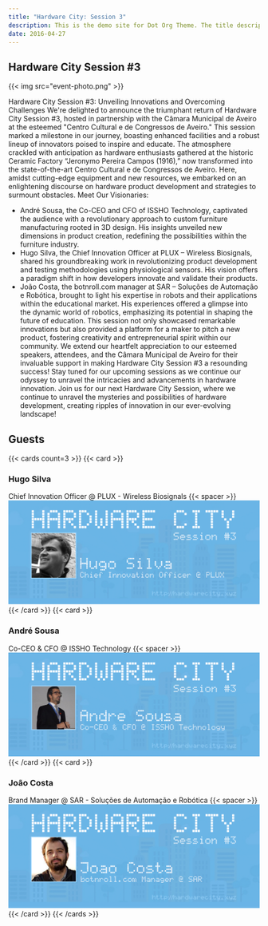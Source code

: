 ```yaml
---
title: "Hardware City: Session 3"
description: This is the demo site for Dot Org Theme. The title description and images front matter is required for meta og content.
date: 2016-04-27
---
```


## Hardware City Session #3

{{< img src="event-photo.png" >}}


Hardware City Session #3: Unveiling Innovations and Overcoming Challenges
We're delighted to announce the triumphant return of Hardware City Session #3, hosted in partnership with the Câmara Municipal de Aveiro at the esteemed "Centro Cultural e de Congressos de Aveiro." This session marked a milestone in our journey, boasting enhanced facilities and a robust lineup of innovators poised to inspire and educate.
The atmosphere crackled with anticipation as hardware enthusiasts gathered at the historic Ceramic Factory “Jeronymo Pereira Campos (1916),” now transformed into the state-of-the-art Centro Cultural e de Congressos de Aveiro. Here, amidst cutting-edge equipment and new resources, we embarked on an enlightening discourse on hardware product development and strategies to surmount obstacles.
Meet Our Visionaries:
* André Sousa, the Co-CEO and CFO of ISSHO Technology, captivated the audience with a revolutionary approach to custom furniture manufacturing rooted in 3D design. His insights unveiled new dimensions in product creation, redefining the possibilities within the furniture industry.
* Hugo Silva, the Chief Innovation Officer at PLUX – Wireless Biosignals, shared his groundbreaking work in revolutionizing product development and testing methodologies using physiological sensors. His vision offers a paradigm shift in how developers innovate and validate their products.
* João Costa, the botnroll.com manager at SAR – Soluções de Automação e Robótica, brought to light his expertise in robots and their applications within the educational market. His experiences offered a glimpse into the dynamic world of robotics, emphasizing its potential in shaping the future of education.
This session not only showcased remarkable innovations but also provided a platform for a maker to pitch a new product, fostering creativity and entrepreneurial spirit within our community.
We extend our heartfelt appreciation to our esteemed speakers, attendees, and the Câmara Municipal de Aveiro for their invaluable support in making Hardware City Session #3 a resounding success!
Stay tuned for our upcoming sessions as we continue our odyssey to unravel the intricacies and advancements in hardware innovation.
Join us for our next Hardware City Session, where we continue to unravel the mysteries and possibilities of hardware development, creating ripples of innovation in our ever-evolving landscape!

## Guests

{{< cards count=3 >}}
{{< card >}}
### Hugo Silva
Chief Innovation Officer @ PLUX - Wireless Biosignals
{{< spacer >}}
![](hugo-silva.png)
{{< /card >}}
{{< card >}}
### André Sousa
Co-CEO & CFO @ ISSHO Technology
{{< spacer >}}
![](andre-sousa.png)
{{< /card >}}
{{< card >}}
### João Costa
Brand Manager @ SAR - Soluções de Automação e Robótica
{{< spacer >}}
![](joao-costa.png)
{{< /card >}}
{{< /cards >}}
